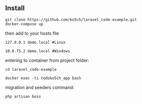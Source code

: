 ## Install

```
git clone https://github.com/ko5ch/laravel_code-example.git
docker-compose up
```
then add to your hosts file

```
127.0.0.1 demo.local #Linux

10.0.75.2 demo.local #Windows
```

entering to container from project folder:

```
cd laravel_code-example

docker exec -ti todoko5ch_app bash
```

migration and seeders command:
```
php artisan boss
```
